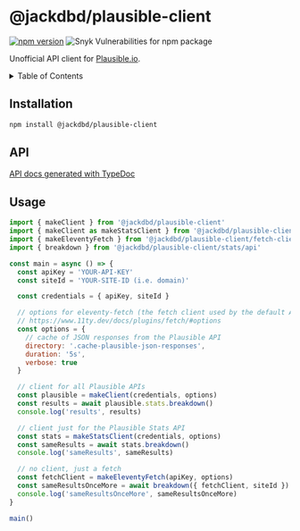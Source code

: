 # @jackdbd/plausible-client

[![npm version](https://badge.fury.io/js/@jackdbd%2Fplausible-client.svg)](https://badge.fury.io/js/@jackdbd%2Fplausible-client)
![Snyk Vulnerabilities for npm package](https://img.shields.io/snyk/vulnerabilities/npm/@jackdbd%2Fplausible-client)

Unofficial API client for [Plausible.io](https://plausible.io/).

<!-- START doctoc generated TOC please keep comment here to allow auto update -->
<!-- DON'T EDIT THIS SECTION, INSTEAD RE-RUN doctoc TO UPDATE -->
<details><summary>Table of Contents</summary>

- [Installation](#installation)
- [API](#api)
- [Usage](#usage)

<!-- END doctoc generated TOC please keep comment here to allow auto update -->
</details>

## Installation

```sh
npm install @jackdbd/plausible-client
```

## API

[API docs generated with TypeDoc](https://jackdbd.github.io/calderone/plausible-client/)

## Usage

```js
import { makeClient } from '@jackdbd/plausible-client'
import { makeClient as makeStatsClient } from '@jackdbd/plausible-client/stats'
import { makeEleventyFetch } from '@jackdbd/plausible-client/fetch-clients/eleventy-fetch'
import { breakdown } from '@jackdbd/plausible-client/stats/api'

const main = async () => {
  const apiKey = 'YOUR-API-KEY'
  const siteId = 'YOUR-SITE-ID (i.e. domain)'

  const credentials = { apiKey, siteId }

  // options for eleventy-fetch (the fetch client used by the default API client)
  // https://www.11ty.dev/docs/plugins/fetch/#options
  const options = {
    // cache of JSON responses from the Plausible API
    directory: '.cache-plausible-json-responses',
    duration: '5s',
    verbose: true
  }

  // client for all Plausible APIs
  const plausible = makeClient(credentials, options)
  const results = await plausible.stats.breakdown()
  console.log('results', results)

  // client just for the Plausible Stats API
  const stats = makeStatsClient(credentials, options)
  const sameResults = await stats.breakdown()
  console.log('sameResults', sameResults)

  // no client, just a fetch
  const fetchClient = makeEleventyFetch(apiKey, options)
  const sameResultsOnceMore = await breakdown({ fetchClient, siteId })
  console.log('sameResultsOnceMore', sameResultsOnceMore)
}

main()

```